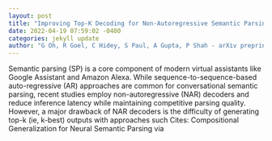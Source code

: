 ```yaml
--- 
layout: post 
title: "Improving Top-K Decoding for Non-Autoregressive Semantic Parsing via Intent Conditioning" 
date: 2022-04-19 07:59:02 -0400 
categories: jekyll update 
author: "G Oh, R Goel, C Hidey, S Paul, A Gupta, P Shah - arXiv preprint arXiv , 2022" 
--- 
```

Semantic parsing (SP) is a core component of modern virtual assistants like Google Assistant and Amazon Alexa. While sequence-to-sequence-based auto-regressive (AR) approaches are common for conversational semantic parsing, recent studies employ non-autoregressive (NAR) decoders and reduce inference latency while maintaining competitive parsing quality. However, a major drawback of NAR decoders is the difficulty of generating top-k (ie, k-best) outputs with approaches such Cites: Compositional Generalization for Neural Semantic Parsing via
